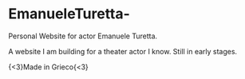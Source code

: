 # EmanueleTuretta-
Personal Website for actor Emanuele Turetta.

A website I am building for a theater actor I know. Still in early stages.

{<3}Made in Grieco{<3}
